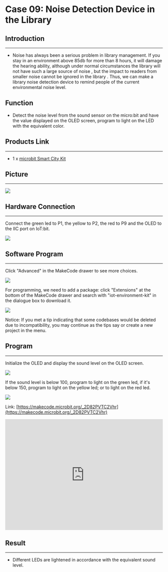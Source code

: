 # Case 09: Noise Detection Device in the Library


##  Introduction 
---

- Noise has always been a serious problem in library management. If you stay in an environment above 85db for more than 8 hours, it will damage the hearing ability, although under normal circumstances the library will not have such a large source of noise , but the impact to readers from smaller noise cannot be ignored in the library . Thus, we can make a library noise detection device to remind people of the current environmental noise level.


##  Function

- Detect the noise level from the sound sensor on the micro:bit and have the value displayed on the OLED screen, program to light on the LED with the equivalent color. 

## Products Link
---
- 1 x [microbit Smart City Kit]()

## Picture
---
![](./images/microbit-Smart-City-Kit-case-06-02.png)

## Hardware Connection
---

Connect the green led to P1, the yellow to P2, the red to P9 and the OLED to the IIC  port on IoT:bit. 

![](./images/microbit-Smart-City-Kit-case-04-03.png)

## Software Program

---

Click "Advanced" in the MakeCode drawer to see more choices. 

![](./images/microbit-Smart-City-Kit-case-01-04.png)

For programming, we need to add a package: click "Extensions" at the bottom of the MakeCode drawer and search with "iot-environment-kit" in the dialogue box to download it. 

![](./images/microbit-Smart-City-Kit-case-01-05.png)



Notice: If you met a tip indicating that some codebases would be deleted due to incompatibility, you may continue as the tips say or create a new project in the menu. 

## Program

---

Initialize the OLED and display the sound level on the OLED screen. 

![](./images/microbit-Smart-City-Kit-case-09-07.png)

If the sound level is below 100, program to light on the green led, if it's below 150, program to light on the yellow led; or to light on the red led. 

![](./images/microbit-Smart-City-Kit-case-09-08.png)


Link: [https://makecode.microbit.org/_2D82PVTC2Vhr](https://makecode.microbit.org/_2D82PVTC2Vhr)

<div style="position:relative;height:0;padding-bottom:70%;overflow:hidden;">
<iframe style="position:absolute;top:0;left:0;width:100%;height:100%;" src="https://makecode.microbit.org/#pub:https://makecode.microbit.org/_2D82PVTC2Vhr" frameborder="0" sandbox="allow-popups allow-forms allow-scripts allow-same-origin">
</iframe>
</div>  


## Result
---
- Different LEDs are lightened in accordance with the equivalent sound level. 



